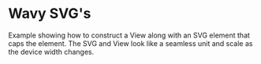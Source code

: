 # Wavy SVG's

Example showing how to construct a View along with an SVG element that caps the element. The SVG and View look like a seamless unit and scale as the device width changes.